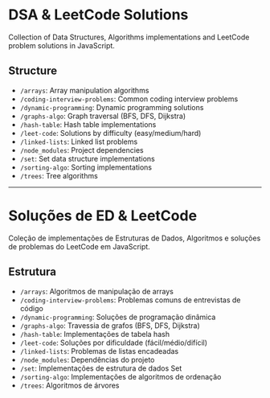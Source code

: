 # DSA & LeetCode Solutions

Collection of Data Structures, Algorithms implementations and LeetCode problem solutions in JavaScript.

## Structure
- `/arrays`: Array manipulation algorithms
- `/coding-interview-problems`: Common coding interview problems
- `/dynamic-programming`: Dynamic programming solutions
- `/graphs-algo`: Graph traversal (BFS, DFS, Dijkstra)
- `/hash-table`: Hash table implementations
- `/leet-code`: Solutions by difficulty (easy/medium/hard)
- `/linked-lists`: Linked list problems
- `/node_modules`: Project dependencies
- `/set`: Set data structure implementations
- `/sorting-algo`: Sorting implementations
- `/trees`: Tree algorithms

---

# Soluções de ED & LeetCode

Coleção de implementações de Estruturas de Dados, Algoritmos e soluções de problemas do LeetCode em JavaScript.

## Estrutura
- `/arrays`: Algoritmos de manipulação de arrays
- `/coding-interview-problems`: Problemas comuns de entrevistas de código
- `/dynamic-programming`: Soluções de programação dinâmica
- `/graphs-algo`: Travessia de grafos (BFS, DFS, Dijkstra)
- `/hash-table`: Implementações de tabela hash
- `/leet-code`: Soluções por dificuldade (fácil/médio/difícil)
- `/linked-lists`: Problemas de listas encadeadas
- `/node_modules`: Dependências do projeto
- `/set`: Implementações de estrutura de dados Set
- `/sorting-algo`: Implementações de algoritmos de ordenação
- `/trees`: Algoritmos de árvores